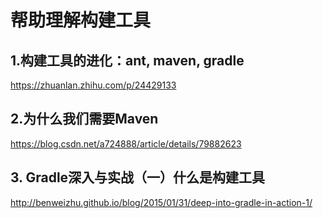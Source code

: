 
# 帮助理解构建工具



## 1.构建工具的进化：ant, maven, gradle
https://zhuanlan.zhihu.com/p/24429133
## 2.为什么我们需要Maven
https://blog.csdn.net/a724888/article/details/79882623
## 3. Gradle深入与实战（一）什么是构建工具
http://benweizhu.github.io/blog/2015/01/31/deep-into-gradle-in-action-1/
